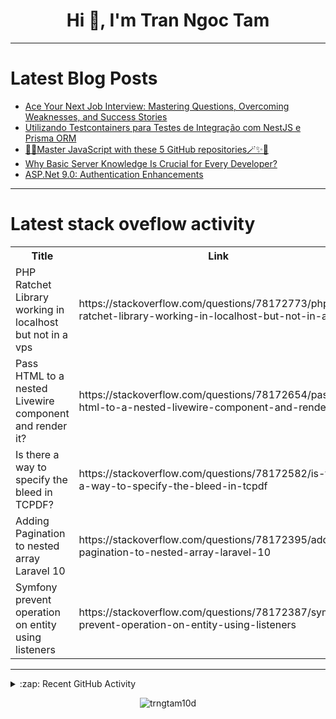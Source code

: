<h1 align="center">Hi 👋, I'm Tran Ngoc Tam</h1>

---

# Latest Blog Posts 
<!-- BLOG-POST-LIST:START -->
- [Ace Your Next Job Interview: Mastering Questions, Overcoming Weaknesses, and Success Stories](https://dev.to/sadmankabir/ace-your-next-job-interview-mastering-questions-overcoming-weaknesses-and-success-stories-2hmi)
- [Utilizando Testcontainers para Testes de Integração com NestJS e Prisma ORM](https://dev.to/wiliamvj/utilizando-testcontainers-para-testes-de-integracao-com-nestjs-e-prisma-orm-377g)
- [🧙‍♂️Master JavaScript with these 5 GitHub repositories🪄✨🚀](https://dev.to/ziontutorial/master-javascript-with-these-5-github-repositories-5g30)
- [Why Basic Server Knowledge Is Crucial for Every Developer?](https://dev.to/mmainulhasan/why-basic-server-knowledge-is-crucial-for-every-developer-3ega)
- [ASP.Net 9.0: Authentication Enhancements](https://dev.to/ssukhpinder/aspnet-core-90-authentication-authorization-enhancements-2ii7)
<!-- BLOG-POST-LIST:END -->

---

# Latest stack oveflow activity
<table>
  <tr><th>Title</th><th>Link</th></tr>
  <!-- STACKOVERFLOW:START --><tr><td>PHP Ratchet Library working in localhost but not in a vps</td><td>https://stackoverflow.com/questions/78172773/php-ratchet-library-working-in-localhost-but-not-in-a-vps</td></tr><tr><td>Pass HTML to a nested Livewire component and render it?</td><td>https://stackoverflow.com/questions/78172654/pass-html-to-a-nested-livewire-component-and-render-it</td></tr><tr><td>Is there a way to specify the bleed in TCPDF?</td><td>https://stackoverflow.com/questions/78172582/is-there-a-way-to-specify-the-bleed-in-tcpdf</td></tr><tr><td>Adding Pagination to nested array Laravel 10</td><td>https://stackoverflow.com/questions/78172395/adding-pagination-to-nested-array-laravel-10</td></tr><tr><td>Symfony prevent operation on entity using listeners</td><td>https://stackoverflow.com/questions/78172387/symfony-prevent-operation-on-entity-using-listeners</td></tr><!-- STACKOVERFLOW:END -->
</table>

---

<details>
  <summary>:zap: Recent GitHub Activity</summary>
  
<!--START_SECTION:activity-->
1. 💪 Opened PR [#57](https://github.com/trngtam10d/trngtam10d.github.io/pull/57) in [trngtam10d/trngtam10d.github.io](https://github.com/trngtam10d/trngtam10d.github.io)
2. 💪 Opened PR [#56](https://github.com/trngtam10d/trngtam10d.github.io/pull/56) in [trngtam10d/trngtam10d.github.io](https://github.com/trngtam10d/trngtam10d.github.io)
3. 💪 Opened PR [#55](https://github.com/trngtam10d/trngtam10d.github.io/pull/55) in [trngtam10d/trngtam10d.github.io](https://github.com/trngtam10d/trngtam10d.github.io)
4. 💪 Opened PR [#54](https://github.com/trngtam10d/trngtam10d.github.io/pull/54) in [trngtam10d/trngtam10d.github.io](https://github.com/trngtam10d/trngtam10d.github.io)
5. 💪 Opened PR [#53](https://github.com/trngtam10d/trngtam10d.github.io/pull/53) in [trngtam10d/trngtam10d.github.io](https://github.com/trngtam10d/trngtam10d.github.io)
<!--END_SECTION:activity-->

</details>

<p align="center"><img align="center" src="https://github-readme-streak-stats.herokuapp.com/?user=trngtam10d&" alt="trngtam10d" /></p>
